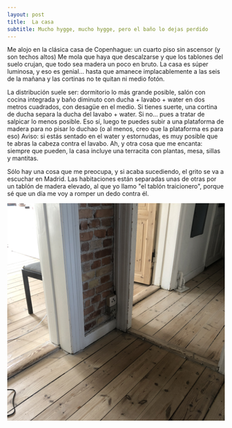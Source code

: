 ```yaml
---
layout: post
title:  La casa
subtitle: Mucho hygge, mucho hygge, pero el baño lo dejas perdido
---
```

Me alojo en la clásica casa de Copenhague: un cuarto piso sin ascensor (y son techos altos) Me mola que haya que descalzarse y que los tablones del suelo crujan, que todo sea madera un poco en bruto. La casa es súper luminosa, y eso es genial... hasta que amanece implacablemente a las seis de la mañana y las cortinas no te quitan ni medio fotón. 

La distribución suele ser: dormitorio lo más grande posible, salón con cocina integrada y baño diminuto con ducha + lavabo + water en dos metros cuadrados, con desagüe en el medio. Si tienes suerte, una cortina de ducha separa la ducha del lavabo + water. Si no... pues a tratar de salpicar lo menos posible. Eso sí, luego te puedes subir a una plataforma de madera para no pisar lo duchao (o al menos, creo que la plataforma es para eso) Aviso: si estás sentado en el water y estornudas, es muy posible que te abras la cabeza contra el lavabo. Ah, y otra cosa que me encanta: siempre que pueden, la casa incluye una terracita con plantas, mesa, sillas y mantitas. 

Sólo hay una cosa que me preocupa, y si acaba sucediendo, el grito se va a escuchar en Madrid. Las habitaciones están separadas unas de otras por un tablón de madera elevado, al que yo llamo "el tablón traicionero", porque sé que un día me voy a romper un dedo contra él.

![el tablón traicionero](/img/0004.JPG)